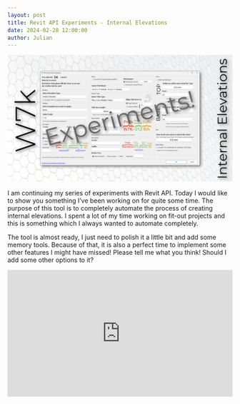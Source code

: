 ```yaml
---
layout: post  
title: Revit API Experiments - Internal Elevations
date: 2024-02-28 12:00:00
author: Julian
---
```

![PostPage](/images/2024_BlogPost/InternalElevations_MainPage.jpg)


<!--excerpt-->

I am continuing my series of experiments with Revit API. Today I would like to show you something I’ve been working on for quite some time. The purpose of this tool is to completely automate the process of creating internal elevations. I spent a lot of my time working on fit-out projects and this is something which I always wanted to automate completely. 

The tool is almost ready, I just need to polish it a little bit and add some memory tools. Because of that, it is also a perfect time to implement some other features I might have missed! 
Please tell me what you think! Should I add some other options to it?


<div>
  <div style="position:relative;padding-top:56.25%;">
    <iframe src="https://www.youtube.com/embed/AKEsIxUGGL8?si=FUz6yxtRxeM_7qHU" frameborder="0" allowfullscreen
      style="position:absolute;top:0;left:0;width:100%;height:100%;"></iframe>
  </div>
</div>
